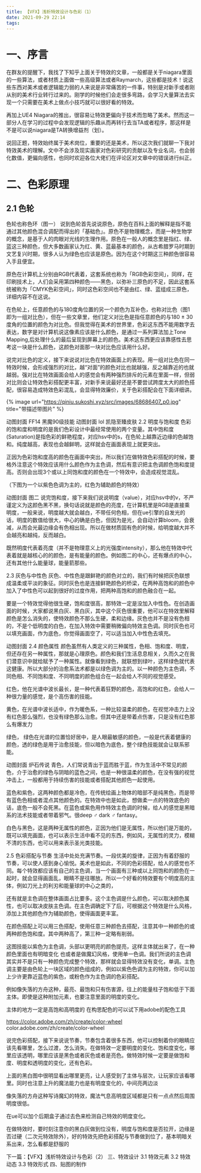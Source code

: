 ```yaml
---
title: 【VFX】浅析特效设计与色彩（1）
date: 2021-09-29 22:14
tags:
---
```


# 一、序言
在群友的提醒下，我找了下知乎上面关于特效的文章，一般都是关于niagara里面的一些算法，或者材质上面做一些高级算法或者Raymarch，这些都是技术！说这些东西对美术或者逻辑能力弱的人来说是非常痛苦的一件事，特别是对新手或者刚从别的美术行业转行过来的。刚学的时候他们会走很多弯路，会学习大量算法去实现一个只需要在美术上做点小技巧就可以很好看的特效。

再加上UE4 Niagara的推出，很容易让特效更偏向于技术而忽略了美术。然而这一部分人在学习的过程中会发现逻辑的乐趣从而再转行去当TA或者程序，那这样是不是可以说niagara是TA转换增益剂（划）。

说回正题，特效始终属于美术岗位，重要的还是美术，所以这次我们就聊一下我对特效美术的理解。文中不会涉及现实画家对色彩研究的贡献以及专业名词，也会弱化数值，更偏向感性，也同时欢迎各位大佬们在评论区对文章中的错误进行纠正。



# 二、色彩原理
## 2.1 色轮

色轮也称色环（图一）
说到色轮首先说说原色，原色在百科上面的解释是指不能通过其他颜色混合调配而得出的「基础色」。原色不是物理概念，而是一种生物学的概念，是基于人的肉眼对光线的生理作用。原色在一般人的概念里是指红、绿、蓝这三种颜色，但大多数画家认为红、黄、蓝最基本的颜色，从古希腊罗马时期到文艺复兴时期，很多人认为绿色也应该是原色。因为在这个时期这三种颜色很容易入手且便宜。

原色在计算机上分别由RGB代表着，这套系统也称为「RGB色彩空间」，同样，在印刷技术上，人们会采用第四种颜色——黑色，以弥补三原色的不足，因此这套系统被称为「CMYK色彩空间」，同时这色彩空间也不是由红、绿、蓝组成三原色，详细内容不在这说。

在色轮上，任意颜色的与180度角位置的另一个颜色为互补色，也称对比色（图1即为一组对比色），但在一些文章里，他们定义对比色是指任意颜色的与180 ± 30度角的位置的颜色为对比色。但我觉得在美术的世界里，色彩这东西不能用数字去表达，数字是对计算机说这像素应该是什么颜色，是通过一系列算法加上Tone Mapping,后处理什么的最后呈现到屏幕上的颜色。美术这东西更应该靠感性去思考这一块是什么颜色，这颜色对面那一块对比色应该用什么好。


说完对比色的定义，接下来说说对比色在特效画面上的表现。用一组对比色在同一特效时候，会形成强烈的对比，越“对面”的颜色对比也就越强，反之越靠近的也就越弱。强对比在特效画面会给人的感觉会有两种强烈排斥的元素在里面一样，但弱对比则会让特效色彩搭配更丰富，对新手来说最好还是不要尝试跨度太大的颜色搭配，很容易造成特效色彩混乱，会显得特效廉价，关于色彩搭配会在下面详细讲。

{%  image
url="https://qiniu.sukoshi.xyz/src/images/68686407_p0.jpg"
title="带描述带图片"
%}

动图封面
FF14 黑魔90级技能
动图封面
lol 凯隐至臻皮肤
2.2 明度与饱和度
色彩的饱和度和明度的是我们色彩设计中最经常使用的两个变量。其中饱和度(Saturation)是指色彩的鲜艳程度，对应hsv中的s，在色轮上越靠近边缘的色越饱和。纯度越高，表现也会越鲜明，这样就会在画面表现上就更突出。


正因为色彩饱和度高的颜色在画面中突出，所以我们在做特效色彩搭配的时候，要格外注意这个特效应该用什么颜色作为主色调，然后有意识把主色调颜色饱和度提高。否则会出现3个或以上同饱和度的颜色在一个特效中，会造成视觉混乱。

（下图为一个以紫色色调为主的，红色为辅助颜色的特效）

动图封面
图二
说完饱和度，接下来我们说说明度（value），对应hsv中的v，不严谨定义为这颜色黑不黑，换句话说就是颜色的亮度，在计算机里是RGB是直接乘明度，一般来说，明度越大就会越白，不带任何色相，但在ue引擎的自发光的话，明度的数值给很大，中心的确是白色，但因为是光，会自动计算bloom，会衰减，从而会光最边缘会有色相出现。所以在做材质固有色的时候，给明度越大并不会越亮和越纯，反而越白。

既然明度代表着亮度（并不是物理意义上的光强度intensity），那么他在特效中代表着就是越核心的的颜色，是有能量的颜色。例如图二的中心，还有爆点的中心，还有其他什么能量球，能量箭那些。


2.3 灰色与中性色
灰色、中性色是跟鲜艳的颜色对立的，我们有时候把灰色联想成温柔或平淡的象征。同时灰色也是连接鲜艳颜色的桥梁，在两种高饱和的颜色中加入了中性色可以起到很好的过度作用，把两种高饱和的颜色融合在一起。

要是一个特效觉得他很生硬，饱和度很高，那特效一定是没加入中性色。在创造画面的时候，大家都说黑白灰、黑白灰，其中这个灰色很重要，他可以在特效里解释颜色是怎么消失的，使特效颜色不那么生硬，柔和边缘。灰色也并不是没有色相的，不是个低明度的白色，在加入特效中需要稍微偏向特效主色调。同时灰色也可以填充画面，作为底色，你觉得画面空了，可以适当加入中性色去填充。

动图封面
2.4 颜色属性
颜色虽然有人类定义的三种属性，色相、饱和度、明度，但还存在另一种属性，那就是心理原色。颜色和我们生活息息相关，久而久之在我们潜意识中就给赋予了一种属性。就像看到绿色，就联想到绿叶，这样绿色就代表这健康。所以大部分的治愈系法术都是以绿色调为主的。以一种颜色为主色调，不同色相、不同饱和度、不同明度的颜色组合在一起会给人不同的视觉感受。

红色，他在光谱中波长最长，是一种代表着狂野的颜色，高饱和的红色，会给人一种很力量的感觉，是个高伤害的技能。

黄色，在光谱中波长适中，作为暖色系，一种比较温柔的颜色，在视觉冲击力上没有红色那么强烈，也没有绿色那么治愈。但其中还是带着点伤害，只是没有红色那么有爆发力

绿色， 绿色在光谱的位置恰好居中，是人眼最敏感的颜色，一般是代表着健康的颜色，透的绿色是用于治愈技能，但以暗色为底色，整个绿色技能就会让联系邪能。

动图封面
炉石传说
青色，人们常说青出于蓝而胜于蓝，作为生活中不常见的颜色，介于治愈的绿色与阴暗的蓝色之间，也是一种很温柔的颜色，在没有强的视觉冲击上，一般都用于持续伤害的技能或者搭配其他颜色一起使用。

蓝色和紫色，这两种颜色都是冷色，在传统绘画上物体的暗部不是纯黑色，而是带有蓝色色相或者混点其他颜色的。在特效中也是如此，想做柔一点的特效底色的话，底色一般不会死黑。在蓝色或紫色用作特效主色调的时候，给人的感觉是黑暗系的法术技能或者带着邪气。很deep ♂ dark ♂ fantasy。

白色与黑色，这是两种无属性的颜色，正因为他们是无属性，所以他们是万能的，既可以填充画面，也可以表示生活中看不见的东西，例如风，无属性的灵力，模糊不清的东西，也可以用来表示圣光类技能。

2.5 色彩搭配与节奏
生活中处处充满节奏。一段优美的旋律，正因为有着舒服的节奏，可以使人感到身心愉悦。美术也是如此，不同的色彩搭配，给人的感觉也不同。每个特效都应该有自己的主色调，当一个画面有三种或以上同饱和的颜色在一起时，就会显得画面乱，眼睛不是往哪放。所以一个好看的特效要有个明度高的主体，例如刀光上的利刃和能量球的中心之类的，

还有就是主色调在整体画面占比要多。这个主色调是什么颜色，可以取决颜色属性，也可以取决皮肤主色调。在主色调确定下了后，可根据这个特效是什么风格，添加上其他颜色作为辅助颜色，使得画面更丰富。

在颜色搭配上可以用三色搭配，使用任意三种颜色去搭配，注意其中一种颜色的或两种颜色饱和度。其中两种高了，第三种一定略有削弱。


这图技能以紫色为主色调，头部以更明亮的颜色提亮，这样主体就出来了，在一种颜色里面也有明暗变化
也或者是做魔幻风格，使用单一色调。我们所说的主色调其实并不是只有一种颜色完成整个特效，那样就会显得特效没有变化，单调。主色调主要是由色轮上一块区域的颜色组成的，例如以紫色色调为主的特效，你可以加上少许更靠近蓝色的紫色，或粉色作为主色调的色彩搭配。

例如像失落的方舟这种，最亮、最饱和只有伤害源，往上的能量柱子饱和低于下面主体。即使是这种附加元素，也要注意里面的明度的变化。


主体的地方一定是高饱和高明度的
在构思配色的可以试下用adobe的配色工具

https://color.adobe.com/zh/create/color-wheel
​color.adobe.com/zh/create/color-wheel


说完色彩搭配，接下来说说节奏，节奏包含着很多东西，他可以控制着你的眼睛应该先看哪里，怎么过渡，怎么消失。在做特效一定要明度的变化、饱和度变化，哪里应该透明，哪里应该是黑色或者灰色或者是亮色。做特效时候一定要是做饱和度、明度和透明度的变化，还有色彩。

上面的黑白图中很明显看出哪里更亮，让人感受到了主体与层次，让玩家应该看哪里。同时也注意上升的魔法能力也是有明度变化的，中间亮两边淡

像失落的方舟这种写诗魔幻的特效，魔法气息高明度区域都是只有一点点然后周围明度很低。


在ue可以加个后期盒子通过去色来检测自己特效的明度变化。


在做特效时，要时刻注意你的黑白灰做到位没有，明度与饱和度是否拉开，边缘是否过硬（二次元特效除外），好的特效先把色彩搭配与节奏做到位了，基本明暗关系出来，怎么看都是舒服的


下一篇：【VFX】浅析特效设计与色彩（2）
三、特效设计
3.1 特效元素
3.2 特效动态
3.3 特效形式
四、贴图的制作